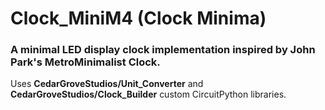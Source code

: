 # Clock_MiniM4 (Clock Minima)
 
### A minimal LED display clock implementation inspired by John Park's MetroMinimalist Clock.

Uses __CedarGroveStudios/Unit_Converter__ and __CedarGroveStudios/Clock_Builder__ custom CircuitPython libraries.
 
